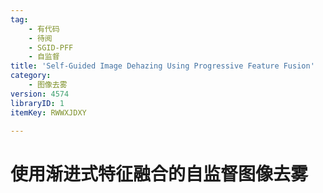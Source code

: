 ```yaml
---
tag:
    - 有代码
    - 待阅
    - SGID-PFF
    - 自监督
title: 'Self-Guided Image Dehazing Using Progressive Feature Fusion'
category:
    - 图像去雾
version: 4574
libraryID: 1
itemKey: RWWXJDXY

---
```

# 使用渐进式特征融合的自监督图像去雾
